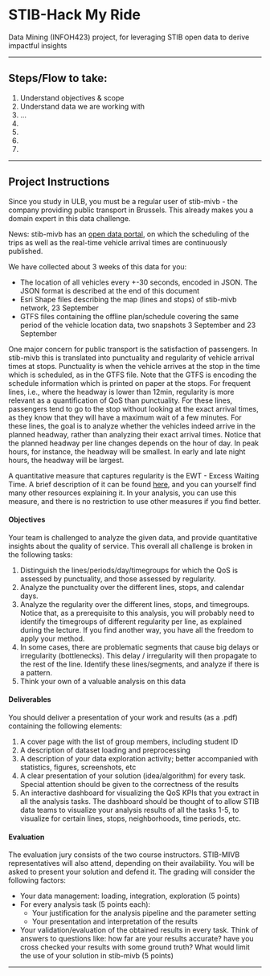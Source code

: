 # **STIB-Hack My Ride**
Data Mining (INFOH423) project, for leveraging STIB open data to derive impactful insights

---

## Steps/Flow to take:
1. Understand objectives & scope
2. Understand data we are working with
3. ...
4. 
5. 
6. 
7. 

---

## Project Instructions

Since you study in ULB, you must be a regular user of stib-mivb - the
company providing public transport in Brussels. This already makes you a
domain expert in this data challenge.

News: stib-mivb has an [open data portal](https://stibmivb.opendatasoft.com/pages/home/), on which the scheduling of the
trips as well as the real-time vehicle arrival times are continuously
published.

We have collected about 3 weeks of this data for you:
- The location of all vehicles every +-30 seconds, encoded in JSON.
The JSON format is described at the end of this document
- Esri Shape files describing the map (lines and stops) of stib-mivb
network, 23 September
- GTFS files containing the offline plan/schedule covering the same
period of the vehicle location data, two snapshots 3 September and
23 September

One major concern for public transport is the satisfaction of passengers. In
stib-mivb this is translated into punctuality and regularity of vehicle arrival
times at stops. Punctuality is when the vehicle arrives at the stop in the
time which is scheduled, as in the GTFS file. Note that the GTFS is
encoding the schedule information which is printed on paper at the stops.
For frequent lines, i.e., where the headway is lower than 12min, regularity
is more relevant as a quantification of QoS than punctuality. For these lines,
passengers tend to go to the stop without looking at the exact arrival times,
as they know that they will have a maximum wait of a few minutes. For
these lines, the goal is to analyze whether the vehicles indeed arrive in the
planned headway, rather than analyzing their exact arrival times. Notice
that the planned headway per line changes depends on the hour of day. In
peak hours, for instance, the headway will be smallest. In early and late
night hours, the headway will be largest.

A quantitative measure that captures regularity is the EWT - Excess
Waiting Time. A brief description of it can be found 
[here](https://www.trapezegroup.com.au/resources/infographic-how-to-calculate-excess-waiting-time/), and you can
yourself find many other resources explaining it. In your analysis, you can
use this measure, and there is no restriction to use other measures if you
find better.

#### Objectives
Your team is challenged to analyze the given data, and provide quantitative
insights about the quality of service. This overall all challenge is broken in
the following tasks:
1. Distinguish the lines/periods/day/timegroups for which the QoS is
assessed by punctuality, and those assessed by regularity.
2. Analyze the punctuality over the different lines, stops, and calendar
days.
3. Analyze the regularity over the different lines, stops, and timegroups.
Notice that, as a prerequisite to this analysis, you will probably need to
identify the timegroups of different regularity per line, as explained
during the lecture. If you find another way, you have all the freedom to
apply your method.
4. In some cases, there are problematic segments that cause big delays or
irregularity (bottlenecks). This delay / irregularity will then propagate to
the rest of the line. Identify these lines/segments, and analyze if there is
a pattern.
5. Think your own of a valuable analysis on this data

#### Deliverables
You should deliver a presentation of your work and results (as a .pdf)
containing the following elements:
1. A cover page with the list of group members, including student ID
2. A description of dataset loading and preprocessing
3. A description of your data exploration activity; better accompanied
with statistics, figures, screenshots, etc
4. A clear presentation of your solution (idea/algorithm) for every task.
Special attention should be given to the correctness of the results
5. An interactive dashboard for visualizing the QoS KPIs that you extract
in all the analysis tasks. The dashboard should be thought of to allow
STIB data teams to visualize your analysis results of all the tasks 1-5,
to visualize for certain lines, stops, neighborhoods, time periods, etc.

#### Evaluation
The evaluation jury consists of the two course instructors. STIB-MIVB
representatives will also attend, depending on their availability. You will be
asked to present your solution and defend it. The grading will consider the
following factors:
- Your data management: loading, integration, exploration (5 points)
- For every analysis task (5 points each):
    - Your justification for the analysis pipeline and the parameter setting
    - Your presentation and interpretation of the results
- Your validation/evaluation of the obtained results in every task. Think
of answers to questions like: how far are your results accurate? have
you cross checked your results with some ground truth? What would
limit the use of your solution in stib-mivb (5 points)

---

